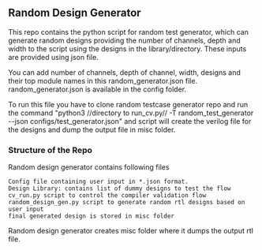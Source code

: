 ## Random Design Generator
This repo contains the python script for random test generator, which can generate random designs providing the number of channels, depth and width to the script using the designs in the library/directory. These inputs are provided using json file.

You can add number of channels, depth of channel, width, designs and their top module names in this random_generator.json file. random_generator.json is available in the config folder.

To run this file you have to clone random testcase generator repo and run the command "python3 //directory to run_cv.py// -T random_test_generator --json configs/test_generator.json" and script will create the verilog file for the designs and dump the output file in misc folder.

### Structure of the Repo

Random design generator contains following files

    Config file containing user input in *.json format.
    Design Library: contains list of dummy designs to test the flow
    cv_run.py script to control the compiler validation flow
    random_design_gen.py script to generate random rtl designs based on user input
    final generated design is stored in misc folder

Random design generator creates misc folder where it dumps the output rtl file.
